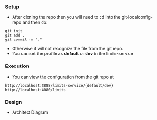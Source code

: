 ### Setup
* After cloning the repo then you will need to cd into the git-localconfig-repo and then do:
```
git init
git add . 
git commit -m "."
```
* Otherwise it will not recognize the file from the git repo. 
* You can set the profile as **default** or **dev** in the limits-service

### Execution
* You can view the configuration from the git repo at 
```
http://localhost:8888/limits-service/{default/dev} 
http://localhost:8080/limits
```

### Design
* Architect Diagram
